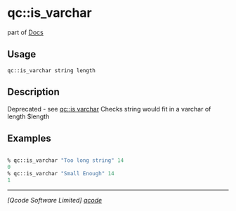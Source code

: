 qc::is_varchar
==============

part of [Docs](../index.md)

Usage
-----
`qc::is_varchar string length`

Description
-----------
Deprecated - see [qc::is varchar]
Checks string would fit in a varchar of length $length

Examples
--------
```tcl

% qc::is_varchar "Too long string" 14
0
% qc::is_varchar "Small Enough" 14
1
```

----------------------------------
*[Qcode Software Limited] [qcode]*

[qcode]: http://www.qcode.co.uk "Qcode Software"
[qc::is varchar]: is-varchar.md